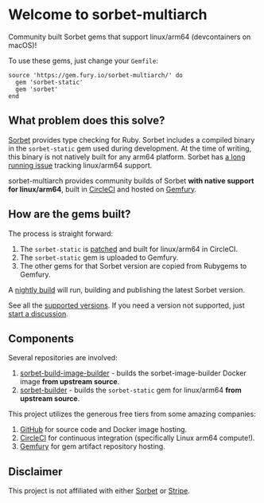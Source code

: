 # Welcome to sorbet-multiarch
Community built Sorbet gems that support linux/arm64 (devcontainers on macOS)!

To use these gems, just change your `Gemfile`:
```
source 'https://gem.fury.io/sorbet-multiarch/' do
  gem 'sorbet-static'
  gem 'sorbet'
end
```

## What problem does this solve?
[Sorbet](https://github.com/sorbet/sorbet/) provides type checking for Ruby.
Sorbet includes a compiled binary in the `sorbet-static` gem used during development.
At the time of writing, this binary is not natively built for any arm64 platform.
Sorbet has [a long running issue]([url](https://github.com/sorbet/sorbet/issues/4119)) tracking linux/arm64 support.

sorbet-multiarch provides community builds of Sorbet **with native support for linux/arm64**, built in [CircleCI](https://app.circleci.com/pipelines/github/sorbet-multiarch/sorbet-builder?filter=all) and hosted on [Gemfury](https://gemfury.com/sorbet-multiarch).

## How are the gems built?
The process is straight forward:
1. The `sorbet-static` is [patched]([url](https://github.com/sorbet-multiarch/sorbet-builder/blob/main/fix-arm64-build.patch)) and built for linux/arm64 in CircleCI.
2. The `sorbet-static` gem is uploaded to Gemfury.
3. The other gems for that Sorbet version are copied from Rubygems to Gemfury.

A [nightly build]([url](https://app.circleci.com/pipelines/github/sorbet-multiarch/sorbet-builder)) will run, building and publishing the latest Sorbet version.

See all the [supported versions]([url](https://gemfury.com/sorbet-multiarch/ruby:sorbet-static)). If you need a version not supported, just [start a discussion](https://github.com/orgs/sorbet-multiarch/discussions).

## Components
Several repositories are involved:
1. [sorbet-build-image-builder](https://github.com/sorbet-multiarch/sorbet-build-image-builder) - builds the sorbet-image-builder Docker image **from upstream source**.
2. [sorbet-builder](https://github.com/sorbet-multiarch/sorbet-builder) - builds the `sorbet-static` gem for linux/arm64 **from upstream source**.

This project utilizes the generous free tiers from some amazing companies:
1. [GitHub](https://github.com) for source code and Docker image hosting.
2. [CircleCI](https://circleci.com/) for continuous integration (specifically Linux arm64 compute!).
3. [Gemfury](https://gemfury.com/) for gem artifact repository hosting.

## Disclaimer
This project is not affiliated with either [Sorbet](https://github.com/sorbet/) or [Stripe](https://stripe.com/).
